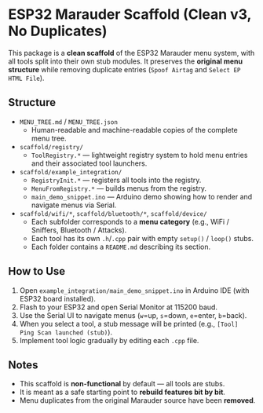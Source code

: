# ESP32 Marauder Scaffold (Clean v3, No Duplicates)

This package is a **clean scaffold** of the ESP32 Marauder menu system, with all tools split into their own stub modules.
It preserves the **original menu structure** while removing duplicate entries (`Spoof Airtag` and `Select EP HTML File`).

## Structure

- `MENU_TREE.md` / `MENU_TREE.json`
  - Human-readable and machine-readable copies of the complete menu tree.
- `scaffold/registry/`
  - `ToolRegistry.*` — lightweight registry system to hold menu entries and their associated tool launchers.
- `scaffold/example_integration/`
  - `RegistryInit.*` — registers all tools into the registry.
  - `MenuFromRegistry.*` — builds menus from the registry.
  - `main_demo_snippet.ino` — Arduino demo showing how to render and navigate menus via Serial.
- `scaffold/wifi/*`, `scaffold/bluetooth/*`, `scaffold/device/`
  - Each subfolder corresponds to a **menu category** (e.g., WiFi / Sniffers, Bluetooth / Attacks).
  - Each tool has its own `.h`/`.cpp` pair with empty `setup()` / `loop()` stubs.
  - Each folder contains a `README.md` describing its section.

## How to Use

1. Open `example_integration/main_demo_snippet.ino` in Arduino IDE (with ESP32 board installed).
2. Flash to your ESP32 and open Serial Monitor at 115200 baud.
3. Use the Serial UI to navigate menus (`w`=up, `s`=down, `e`=enter, `b`=back).
4. When you select a tool, a stub message will be printed (e.g., `[Tool] Ping Scan launched (stub)`).
5. Implement tool logic gradually by editing each `.cpp` file.

## Notes

- This scaffold is **non-functional** by default — all tools are stubs.
- It is meant as a safe starting point to **rebuild features bit by bit**.
- Menu duplicates from the original Marauder source have been **removed**.

